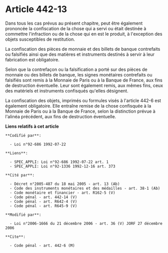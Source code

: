 # Article 442-13

Dans tous les cas prévus au présent chapitre, peut être également prononcée la confiscation de la chose qui a servi ou était
destinée à commettre l'infraction ou de la chose qui en est le produit, à l'exception des objets susceptibles de restitution.

La confiscation des pièces de monnaie et des billets de banque contrefaits ou falsifiés ainsi que des matières et instruments
destinés à servir à leur fabrication est obligatoire.

Selon que la contrefaçon ou la falsification a porté sur des pièces de monnaie ou des billets de banque, les signes
monétaires contrefaits ou falsifiés sont remis à la Monnaie de Paris ou à la Banque de France, aux fins de destruction
éventuelle. Leur sont également remis, aux mêmes fins, ceux des matériels et instruments confisqués qu'elles désignent.

La confiscation des objets, imprimés ou formules visés à l'article 442-6 est également obligatoire. Elle entraîne remise de
la chose confisquée à la Monnaie de Paris ou à la Banque de France, selon la distinction prévue à l'alinéa précédent, aux
fins de destruction éventuelle.

**Liens relatifs à cet article**

	**Codifié par**:

	  - Loi n°92-686 1992-07-22

	**Liens**:

	  - SPEC_APPLI: Loi n°92-686 1992-07-22 art. 1
	  - SPEC_APPLI: Loi n°92-1336 1992-12-16 art. 373

	**Cité par**:

	  - Décret n°2005-487 du 18 mai 2005 - art. 13 (Ab)
	  - Code des instruments monétaires et des médailles - art. 38-1 (Ab)
	  - Code monétaire et financier - art. R162-5 (V)
	  - Code pénal - art. 442-14 (V)
	  - Code pénal - art. R642-4 (V)
	  - Code pénal - art. R645-9 (V)

	**Modifié par**:

	  - Loi n°2006-1666 du 21 décembre 2006 - art. 36 (V) JORF 27 décembre 2006

	**Cite**:

	  - Code pénal - art. 442-6 (M)

